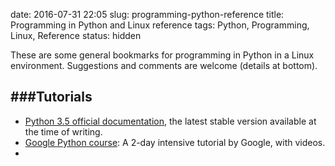 date: 2016-07-31 22:05
slug: programming-python-reference
title: Programming in Python and Linux reference
tags: Python, Programming, Linux, Reference
status: hidden

These are some general bookmarks for programming in Python in a Linux environment. Suggestions and comments are welcome (details at bottom).


###Tutorials
------

* [Python 3.5 official documentation](https://docs.python.org/3/contents.html), the latest stable version available at the time of writing.
* [Google Python course](https://developers.google.com/edu/python/set-up): A 2-day intensive tutorial by Google, with videos.
* 

